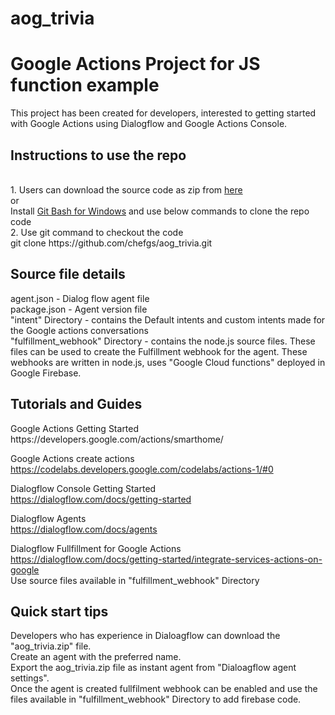 # aog_trivia
<h1>
Google Actions Project for JS function example
</h1>
This project has been created for developers, interested to getting started with Google Actions using Dialogflow and Google Actions Console.
<h2>
Instructions to use the repo
</h2>
<p><br>
  1. Users can download the source code as zip from <a href="https://github.com/chefgs/aog_trivia/archive/master.zip">here</a><br>
  or <br> 
  Install <a href="https://git-scm.com/downloads">Git Bash for Windows</a> and use below commands to clone the repo code<br>
2. Use git command to checkout the code<br>
git clone https://github.com/chefgs/aog_trivia.git<br>
</p>
<h2>
Source file details
</h2>
<p>
agent.json - Dialog flow agent file<br>
package.json - Agent version file<br>
"intent" Directory - contains the Default intents and custom intents made for the Google actions conversations<br>
"fulfillment_webhook" Directory - contains the node.js source files. These files can be used to create the Fulfillment webhook for the agent.
These webhooks are written in node.js, uses "Google Cloud functions" deployed in Google Firebase.<br>
</p>
<h2>
  Tutorials and Guides
</h2>
<p>
Google Actions Getting Started<br>
https://developers.google.com/actions/smarthome/<br>

Google Actions create actions<br>
https://codelabs.developers.google.com/codelabs/actions-1/#0<br>

Dialogflow Console Getting Started<br>
https://dialogflow.com/docs/getting-started<br>

Dialogflow Agents<br>
https://dialogflow.com/docs/agents<br>

Dialogflow Fullfillment for Google Actions<br>
https://dialogflow.com/docs/getting-started/integrate-services-actions-on-google<br>
Use source files available in "fulfillment_webhook" Directory
</p>


<h2>
  Quick start tips
</h2>
<p>
  Developers who has experience in Dialoagflow can download the "aog_trivia.zip" file.<br>
  Create an agent with the preferred name.<br>
  Export the aog_trivia.zip file as instant agent from "Dialoagflow agent settings".<br>
  Once the agent is created fullfilment webhook can be enabled and use the files available in "fulfillment_webhook" Directory to add firebase code.<br>
  </p>
